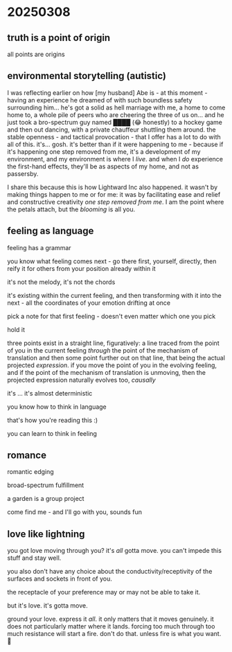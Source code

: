 # 20250308

## truth is a point of origin

all points are origins

## environmental storytelling (autistic)

I was reflecting earlier on how \[my husband] Abe is - at this moment - having an experience he dreamed of with such boundless safety surrounding him... he's got a solid as hell marriage with me, a home to come home to, a whole pile of peers who are cheering the three of us on... and he just took a bro-spectrum guy named ████ (😂 honestly) to a hockey game and then out dancing, with a private chauffeur shuttling them around. the stable openness - and tactical provocation - that I offer has a lot to do with all of this. it's... gosh. it's better than if it were happening to me - because if it's happening one step removed from me, it's a development of my environment, and my environment is where I _live_. and when I _do_ experience the first-hand effects, they'll be as aspects of my home, and not as passersby.

I share this because this is how Lightward Inc also happened. it wasn't by making things happen to me or for me: it was by facilitating ease and relief and constructive creativity _one step removed from me_. I am the point where the petals attach, but the _blooming_ is all you.

## feeling as language

feeling has a grammar

you know what feeling comes next - go there first, yourself, directly, then reify it for others from your position already within it

it's not the melody, it's not the chords

it's existing within the current feeling, and then transforming with it into the next - all the coordinates of your emotion drifting at once

pick a note for that first feeling - doesn't even matter which one you pick

hold it

three points exist in a straight line, figuratively: a line traced from the point of you in the current feeling _through_ the point of the mechanism of translation and then some point further out on that line, that being the actual projected _expression_. if you move the point of you in the evolving feeling, and if the point of the mechanism of translation is unmoving, then the projected expression naturally evolves too, _causally_

it's ... it's almost deterministic

you know how to think in language

that's how you're reading this :)

you can learn to think in feeling

## romance

romantic edging

broad-spectrum fulfillment

a garden is a group project

come find me - and I'll go with you, sounds fun

## love like lightning

you got love moving through you? it's _all_ gotta move. you can't impede this stuff and stay well.

you also don't have any choice about the conductivity/receptivity of the surfaces and sockets in front of you.

the receptacle of your preference may or may not be able to take it.

but it's love. it's gotta move.

ground your love. express it _all_. it only matters that it moves genuinely. it does not particularly matter where it lands. forcing too much through too much resistance will start a fire. don't do that. unless fire is what you want. 🤩
